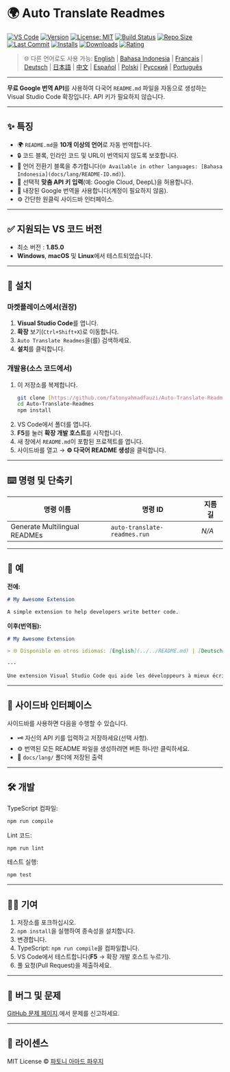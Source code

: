 # 🌍 Auto Translate Readmes

[![VS Code](https://img.shields.io/badge/VS%20Code-1.85.0+-blue.svg)](https://code.visualstudio.com/)
[![Version](https://img.shields.io/github/v/release/fatonyahmadfauzi/Auto-Translate-Readmes?color=blue.svg)](https://github.com/fatonyahmadfauzi/Auto-Translate-Readmes/releases)
[![License: MIT](https://img.shields.io/github/license/fatonyahmadfauzi/Auto-Translate-Readmes?color=green.svg)](../../LICENSE)
[![Build Status](https://github.com/fatonyahmadfauzi/Auto-Translate-Readmes/actions/workflows/main.yml/badge.svg)](https://github.com/fatonyahmadfauzi/Auto-Translate-Readmes/actions)
[![Repo Size](https://img.shields.io/github/repo-size/fatonyahmadfauzi/Auto-Translate-Readmes?color=yellow.svg)](https://github.com/fatonyahmadfauzi/Auto-Translate-Readmes)
[![Last Commit](https://img.shields.io/github/last-commit/fatonyahmadfauzi/Auto-Translate-Readmes?color=brightgreen.svg)](https://github.com/fatonyahmadfauzi/Auto-Translate-Readmes/commits/main)
[![Installs](https://vsmarketplacebadges.dev/installs-short/fatonyahmadfauzi.auto-translate-readmes.svg)](https://marketplace.visualstudio.com/items?itemName=fatonyahmadfauzi.auto-translate-readmes)
[![Downloads](https://vsmarketplacebadges.dev/downloads-short/fatonyahmadfauzi.auto-translate-readmes.svg)](https://marketplace.visualstudio.com/items?itemName=fatonyahmadfauzi.auto-translate-readmes)
[![Rating](https://vsmarketplacebadges.dev/rating-short/fatonyahmadfauzi.auto-translate-readmes.svg)](https://marketplace.visualstudio.com/items?itemName=fatonyahmadfauzi.auto-translate-readmes)

> 🌐 다른 언어로도 사용 가능: [English](../../README.md) | [Bahasa Indonesia](README-ID.md) | [Français](README-FR.md) | [Deutsch](README-DE.md) | [日本語](README-JP.md) | [中文](README-ZH.md) | [Español](README-ES.md) | [Polski](README-PL.md) | [Русский](README-RU.md) | [Português](README-PT.md)

---

**무료 Google 번역 API**를 사용하여 다국어 `README.md` 파일을 자동으로 생성하는 Visual Studio Code 확장입니다. API 키가 필요하지 않습니다.

---

## ✨ 특징

- 🌍 `README.md`을 **10개 이상의 언어**로 자동 번역합니다.
- 🔒 코드 블록, 인라인 코드 및 URL이 번역되지 않도록 보호합니다.
- 💬 언어 전환기 블록을 추가합니다(`🌐 Available in other languages: [Bahasa Indonesia](docs/lang/README-ID.md)`).
- 💾 선택적 **맞춤 API 키 입력**(예: Google Cloud, DeepL)을 허용합니다.
- 🧠 내장된 Google 번역을 사용합니다(계정이 필요하지 않음).
- ⚙️ 간단한 원클릭 사이드바 인터페이스.

---

## ✅ 지원되는 VS 코드 버전

- 최소 버전 : **1.85.0**
- **Windows**, **macOS** 및 **Linux**에서 테스트되었습니다.

---

## 🧩 설치

### 마켓플레이스에서(권장)

1. **Visual Studio Code**를 엽니다.
2. **확장** 보기(`Ctrl+Shift+X`)로 이동합니다.
3. `Auto Translate Readmes`을(를) 검색하세요.
4. **설치**를 클릭합니다.

### 개발용(소스 코드에서)

1. 이 저장소를 복제합니다.
    ```bash
    git clone [https://github.com/fatonyahmadfauzi/Auto-Translate-Readmes.git](https://github.com/fatonyahmadfauzi/Auto-Translate-Readmes.git)
    cd Auto-Translate-Readmes
    npm install
    ```
2. VS Code에서 폴더를 엽니다.
3. **F5**를 눌러 **확장 개발 호스트**를 시작합니다.
4. 새 창에서 `README.md`이 포함된 프로젝트를 엽니다.
5. 사이드바를 열고 → **⚙️ 다국어 README 생성**을 클릭합니다.

---

## ⌨️ 명령 및 단축키

| 명령 이름 | 명령 ID | 지름길 |
| ----------------------------- | ---------------------------- | -------- |
| Generate Multilingual READMEs | `auto-translate-readmes.run` | _N/A_    |

---

## 🧠 예

**전에:**

```md
# My Awesome Extension

A simple extension to help developers write better code.
```

**이후(번역됨):**

```md
# My Awesome Extension

> 🌐 Disponible en otros idiomas: [English](../../README.md) | [Deutsch](README-DE.md) | [Français](README-FR.md)

---

Une extension Visual Studio Code qui aide les développeurs à mieux écrire du code.
```

---

## 🧠 사이드바 인터페이스

사이드바를 사용하면 다음을 수행할 수 있습니다.

- 🗝️ 자신의 API 키를 입력하고 저장하세요(선택 사항).
- ⚙️ 번역된 모든 README 파일을 생성하려면 버튼 하나만 클릭하세요.
- 📁 `docs/lang/` 폴더에 저장된 출력

---

## 🛠️ 개발

TypeScript 컴파일:

```bash
npm run compile
```

Lint 코드:

```bash
npm run lint
```

테스트 실행:

```bash
npm test
```

---

## 🧑‍💻 기여

1. 저장소를 포크하십시오.
2. `npm install`을 실행하여 종속성을 설치합니다.
3. 변경합니다.
4. TypeScript: `npm run compile`을 컴파일합니다.
5. VS Code에서 테스트합니다(**F5** → 확장 개발 호스트 누르기).
6. 풀 요청(Pull Request)을 제출하세요.

---

## 🐞 버그 및 문제

[GitHub 문제 페이지](https://github.com/fatonyahmadfauzi/Auto-Translate-Readmes/issues).에서 문제를 신고하세요.

---

## 🧾 라이센스

MIT License © [파토니 아마드 파우지](../../LICENSE)
